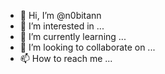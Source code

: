 - 👋 Hi, I’m @n0bitann
- 👀 I’m interested in ...
- 🌱 I’m currently learning ...
- 💞️ I’m looking to collaborate on ...
- 📫 How to reach me ...

<!---
n0bitann/n0bitann is a ✨ special ✨ repository because its `README.md` (this file) appears on your GitHub profile.
You can click the Preview link to take a look at your changes.
--->
